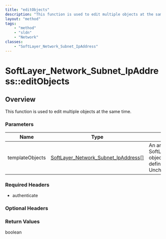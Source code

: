 ```yaml
---
title: "editObjects"
description: "This function is used to edit multiple objects at the same time."
layout: "method"
tags:
    - "method"
    - "sldn"
    - "Network"
classes:
    - "SoftLayer_Network_Subnet_IpAddress"
---
```

# SoftLayer_Network_Subnet_IpAddress::editObjects
## Overview 
This function is used to edit multiple objects at the same time. 

### Parameters 
|Name | Type | Description |
| --- | --- | --- |
|templateObjects| <a href='/reference/datatypes/SoftLayer_Network_Subnet_IpAddress'>SoftLayer_Network_Subnet_IpAddress[] </a>| An array of skeleton SoftLayer_Network_Subnet_IpAddress objects with only the properties defined that you wish to change. Unchanged properties are left alone.|


### Required Headers
* authenticate

### Optional Headers

### Return Values
boolean

